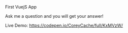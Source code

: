 First VuejS App

Ask me a question and you will get your answer!

Live Demo: https://codepen.io/CoreyCache/full/KxMVzW/
